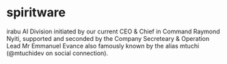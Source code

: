 # spiritware
irabu AI Division initiated by our current CEO & Chief in Command Raymond Nyiti, supported and seconded by the Company Secreteary & Operation Lead Mr Emmanuel Evance also famously known by the alias mtuchi (@mtuchidev on social connection).